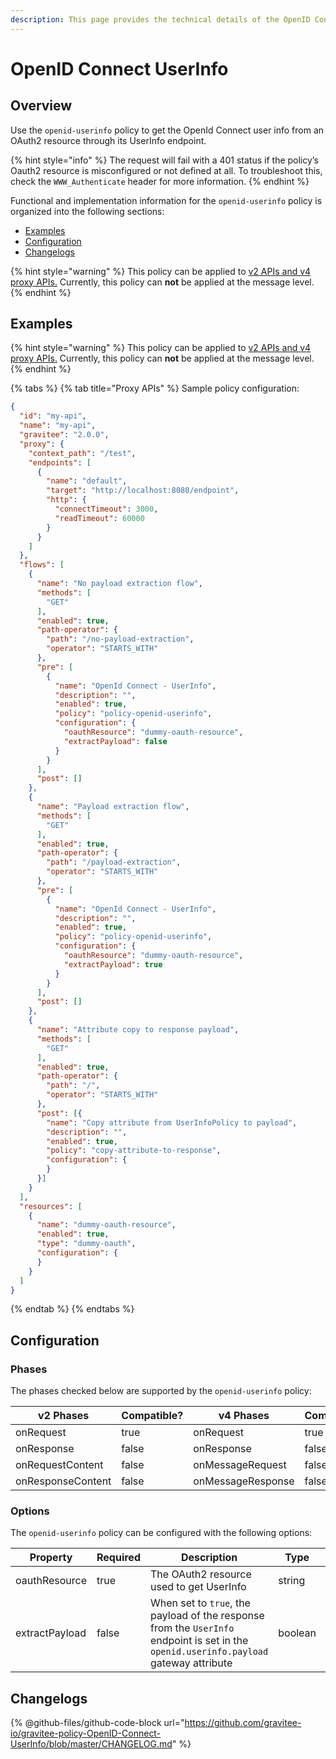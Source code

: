 ```yaml
---
description: This page provides the technical details of the OpenID Connect UserInfo policy
---
```


# OpenID Connect UserInfo

## Overview

Use the `openid-userinfo` policy to get the OpenId Connect user info from an OAuth2 resource through its UserInfo endpoint.

{% hint style="info" %}
The request will fail with a 401 status if the policy’s Oauth2 resource is misconfigured or not defined at all. To troubleshoot this, check the `WWW_Authenticate` header for more information.
{% endhint %}

Functional and implementation information for the `openid-userinfo` policy is organized into the following sections:

* [Examples](openid-connect-userinfo.md#examples)
* [Configuration](openid-connect-userinfo.md#configuration)
* [Changelogs](openid-connect-userinfo.md#changelogs)

{% hint style="warning" %}
This policy can be applied to [v2 APIs and v4 proxy APIs.](../../overview/gravitee-api-definitions-and-execution-engines/) Currently, this policy can **not** be applied at the message level.
{% endhint %}

## Examples

{% hint style="warning" %}
This policy can be applied to [v2 APIs and v4 proxy APIs.](../../overview/gravitee-api-definitions-and-execution-engines/) Currently, this policy can **not** be applied at the message level.
{% endhint %}

{% tabs %}
{% tab title="Proxy APIs" %}
Sample policy configuration:

```json
{
  "id": "my-api",
  "name": "my-api",
  "gravitee": "2.0.0",
  "proxy": {
    "context_path": "/test",
    "endpoints": [
      {
        "name": "default",
        "target": "http://localhost:8080/endpoint",
        "http": {
          "connectTimeout": 3000,
          "readTimeout": 60000
        }
      }
    ]
  },
  "flows": [
    {
      "name": "No payload extraction flow",
      "methods": [
        "GET"
      ],
      "enabled": true,
      "path-operator": {
        "path": "/no-payload-extraction",
        "operator": "STARTS_WITH"
      },
      "pre": [
        {
          "name": "OpenId Connect - UserInfo",
          "description": "",
          "enabled": true,
          "policy": "policy-openid-userinfo",
          "configuration": {
            "oauthResource": "dummy-oauth-resource",
            "extractPayload": false
          }
        }
      ],
      "post": []
    },
    {
      "name": "Payload extraction flow",
      "methods": [
        "GET"
      ],
      "enabled": true,
      "path-operator": {
        "path": "/payload-extraction",
        "operator": "STARTS_WITH"
      },
      "pre": [
        {
          "name": "OpenId Connect - UserInfo",
          "description": "",
          "enabled": true,
          "policy": "policy-openid-userinfo",
          "configuration": {
            "oauthResource": "dummy-oauth-resource",
            "extractPayload": true
          }
        }
      ],
      "post": []
    },
    {
      "name": "Attribute copy to response payload",
      "methods": [
        "GET"
      ],
      "enabled": true,
      "path-operator": {
        "path": "/",
        "operator": "STARTS_WITH"
      },
      "post": [{
        "name": "Copy attribute from UserInfoPolicy to payload",
        "description": "",
        "enabled": true,
        "policy": "copy-attribute-to-response",
        "configuration": {
        }
      }]
    }
  ],
  "resources": [
    {
      "name": "dummy-oauth-resource",
      "enabled": true,
      "type": "dummy-oauth",
      "configuration": {
      }
    }
  ]
}
```
{% endtab %}
{% endtabs %}

## Configuration

### Phases

The phases checked below are supported by the `openid-userinfo` policy:

<table data-full-width="false"><thead><tr><th width="209">v2 Phases</th><th width="137" data-type="checkbox">Compatible?</th><th width="200.41136671177264">v4 Phases</th><th data-type="checkbox">Compatible?</th></tr></thead><tbody><tr><td>onRequest</td><td>true</td><td>onRequest</td><td>true</td></tr><tr><td>onResponse</td><td>false</td><td>onResponse</td><td>false</td></tr><tr><td>onRequestContent</td><td>false</td><td>onMessageRequest</td><td>false</td></tr><tr><td>onResponseContent</td><td>false</td><td>onMessageResponse</td><td>false</td></tr></tbody></table>

### Options

The `openid-userinfo` policy can be configured with the following options:

<table><thead><tr><th width="176">Property</th><th width="100" data-type="checkbox">Required</th><th width="246">Description</th><th>Type</th><th>Default</th></tr></thead><tbody><tr><td>oauthResource</td><td>true</td><td>The OAuth2 resource used to get UserInfo</td><td>string</td><td></td></tr><tr><td>extractPayload</td><td>false</td><td>When set to <code>true</code>, the payload of the response from the <code>UserInfo</code> endpoint is set in the <code>openid.userinfo.payload</code> gateway attribute</td><td>boolean</td><td></td></tr></tbody></table>

## Changelogs

{% @github-files/github-code-block url="https://github.com/gravitee-io/gravitee-policy-OpenID-Connect-UserInfo/blob/master/CHANGELOG.md" %}
